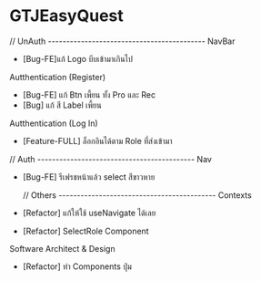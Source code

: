 # GTJEasyQuest

// UnAuth -------------------------------------------
NavBar

- [Bug-FE]แก้ Logo บีบเข้ามาเกินไป

Autthentication (Register)
- [Bug-FE] แก้ Btn เพี้ยน ทั้ง Pro และ Rec
- [Bug] แก้ สี Label เพี้ยน

Autthentication (Log In)
- [Feature-FULL] ล็อกอินได้ตาม Role ที่ส่งเข้ามา

// Auth -------------------------------------------
Nav

- [Bug-FE] รีเฟรชหน้าแล้ว select สีขาวหาย

  // Others -------------------------------------------
  Contexts

- [Refactor] แก้ให้ใช้ useNavigate ได้เลย
- [Refactor] SelectRole Component

Software Architect & Design

- [Refactor] ทำ Components ปุ่ม
